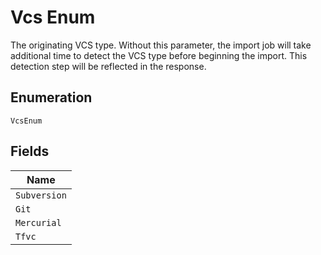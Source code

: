 
# Vcs Enum

The originating VCS type. Without this parameter, the import job will take additional time to detect the VCS type before beginning the import. This detection step will be reflected in the response.

## Enumeration

`VcsEnum`

## Fields

| Name |
|  --- |
| `Subversion` |
| `Git` |
| `Mercurial` |
| `Tfvc` |

